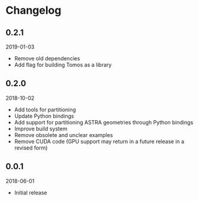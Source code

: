 # Changelog

## 0.2.1

2019-01-03

- Remove old dependencies
- Add flag for building Tomos as a library

## 0.2.0

2018-10-02

- Add tools for partitioning
- Update Python bindings
- Add support for partitioning ASTRA geometries through Python bindings
- Improve build system
- Remove obsolete and unclear examples
- Remove CUDA code (GPU support may return in a future release in a revised form)

## 0.0.1

2018-06-01

- Initial release
